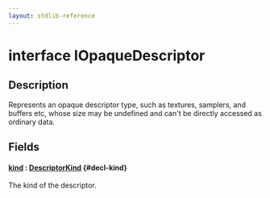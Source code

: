 ```yaml
---
layout: stdlib-reference
---
```


# interface IOpaqueDescriptor

## Description

Represents an opaque descriptor type, such as textures, samplers, and buffers etc,
whose size may be undefined and can't be directly accessed as ordinary data.


## Fields

#### [kind](/stdlib-reference/interfaces/iopaquedescriptor-017/kind) : [DescriptorKind](/stdlib-reference/types/descriptorkind-0a/index) {#decl-kind}
The kind of the descriptor.


